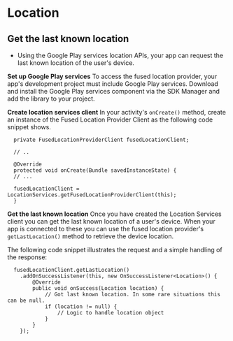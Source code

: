 # Location

## Get the last known location 
* Using the Google Play services location APIs, your app can request the last known location of the user's device.

**Set up Google Play services**
To access the fused location provider, your app's development project must include Google Play services. Download and install the Google Play services component via the SDK Manager and add the library to your project. 

**Create location services client**
In your activity's `onCreate()` method, create an instance of the Fused Location Provider Client as the following code snippet shows.

      private FusedLocationProviderClient fusedLocationClient;

      // ..

      @Override
      protected void onCreate(Bundle savedInstanceState) {
      // ...

      fusedLocationClient = LocationServices.getFusedLocationProviderClient(this);
      }

**Get the last known location**
Once you have created the Location Services client you can get the last known location of a user's device. When your app is connected to these you can use the fused location provider's `getLastLocation()` method to retrieve the device location.  

The following code snippet illustrates the request and a simple handling of the response:

      fusedLocationClient.getLastLocation()
        .addOnSuccessListener(this, new OnSuccessListener<Location>() {
            @Override
            public void onSuccess(Location location) {
                // Got last known location. In some rare situations this can be null.
                if (location != null) {
                    // Logic to handle location object
                }
            }
        });
